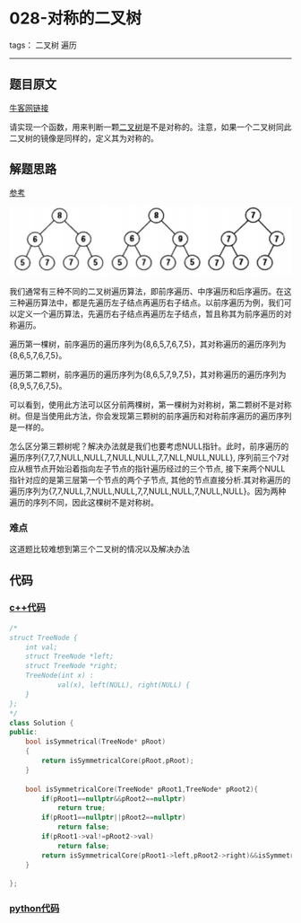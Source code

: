 # 028-对称的二叉树

tags： 二叉树 遍历

---

## 题目原文

[牛客网链接]()

请实现一个函数，用来判断一颗[二叉树](https://cuijiahua.com/blog/tag/二叉树/)是不是对称的。注意，如果一个二叉树同此二叉树的镜像是同样的，定义其为对称的。

## 解题思路

[参考](https://cuijiahua.com/blog/2018/01/basis_58.html)

![åæOfferï¼äºåå«ï¼ï¼å¯¹ç§°çäºåæ ](img/readme.assets/basis_58_1.png)

我们通常有三种不同的二叉树遍历算法，即前序遍历、中序遍历和后序遍历。在这三种遍历算法中，都是先遍历左子结点再遍历右子结点。以前序遍历为例，我们可以定义一个遍历算法，先遍历右子结点再遍历左子结点，暂且称其为前序遍历的对称遍历。

遍历第一棵树，前序遍历的遍历序列为{8,6,5,7,6,7,5}，其对称遍历的遍历序列为{8,6,5,7,6,7,5}。

遍历第二颗树，前序遍历的遍历序列为{8,6,5,7,9,7,5}，其对称遍历的遍历序列为{8,9,5,7,6,7,5}。

可以看到，使用此方法可以区分前两棵树，第一棵树为对称树，第二颗树不是对称树。但是当使用此方法，你会发现第三颗树的前序遍历和对称前序遍历的遍历序列是一样的。

怎么区分第三颗树呢？解决办法就是我们也要考虑NULL指针。此时，前序遍历的遍历序列{7,7,7,NULL,NULL,7,NULL,NULL,7,7,NLL,NULL,NULL}, 序列前三个7对应从根节点开始沿着指向左子节点的指针遍历经过的三个节点, 接下来两个NULL指针对应的是第三层第一个节点的两个子节点, 其他的节点直接分析.其对称遍历的遍历序列为{7,7,NULL,7,NULL,NULL,7,7,NULL,NULL,7,NULL,NULL}。因为两种遍历的序列不同，因此这棵树不是对称树。

### 难点

这道题比较难想到第三个二叉树的情况以及解决办法

## 代码

### [c++代码](./src/cpp/028-对称的二叉树.cpp)

```c++
/*
struct TreeNode {
    int val;
    struct TreeNode *left;
    struct TreeNode *right;
    TreeNode(int x) :
            val(x), left(NULL), right(NULL) {
    }
};
*/
class Solution {
public:
    bool isSymmetrical(TreeNode* pRoot)
    {
        return isSymmetricalCore(pRoot,pRoot);
    }
    
    bool isSymmetricalCore(TreeNode* pRoot1,TreeNode* pRoot2){
        if(pRoot1==nullptr&&pRoot2==nullptr)
            return true;
        if(pRoot1==nullptr||pRoot2==nullptr)
            return false;
        if(pRoot1->val!=pRoot2->val)
            return false;
        return isSymmetricalCore(pRoot1->left,pRoot2->right)&&isSymmetricalCore(pRoot1->right,pRoot2->left);
    }

};
```

### [python代码](./src/python/028-对称的二叉树.py)

```python

```
